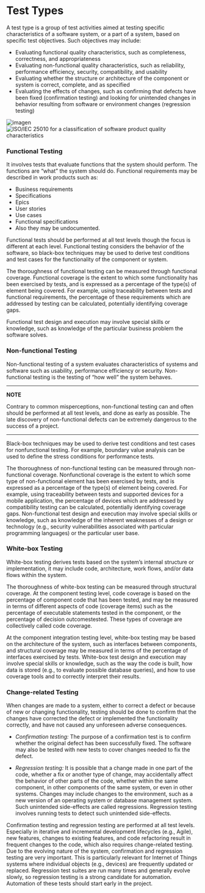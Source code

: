 # Test Types 

A test type is a group of test activities aimed at testing specific characteristics of a software system, or a
part of a system, based on specific test objectives. Such objectives may include: 

- Evaluating functional quality characteristics, such as completeness, correctness, and
appropriateness 
- Evaluating non-functional quality characteristics, such as reliability, performance efficiency,
security, compatibility, and usability 
- Evaluating whether the structure or architecture of the component or system is correct, complete,
and as specified 
- Evaluating the effects of changes, such as confirming that defects have been fixed (confirmation
testing) and looking for unintended changes in behavior resulting from software or environment
changes (regression testing)


![imagen](https://user-images.githubusercontent.com/2337039/113053717-38c81980-916e-11eb-8543-fc2eafa6cc47.png)
![ISO/IEC 25010 for a classification of software product quality characteristics]("https://iso25000.com/index.php/en/iso-25000-standards/iso-25010")


### Functional Testing

It involves tests that evaluate functions that the system should perform. The functions are “what” the system should do.
Functional requirements may be described in work products such as:
  
  - Business requirements
  - Specifications 
  - Epics 
  - User stories 
  - Use cases 
  - Functional specifications
  - Also they may be undocumented.

Functional tests should be performed at all test levels though the focus is different at each level. Functional testing considers 
the behavior of the software, so black-box techniques may be used to derive test conditions and test cases for the functionality 
of the component or system.

The thoroughness of functional testing can be measured through functional coverage. Functional
coverage is the extent to which some functionality has been exercised by tests, and is expressed as a
percentage of the type(s) of element being covered. For example, using traceability between tests and
functional requirements, the percentage of these requirements which are addressed by testing can be
calculated, potentially identifying coverage gaps. 

Functional test design and execution may involve special skills or knowledge, such as knowledge of the
particular business problem the software solves.


### Non-functional Testing

Non-functional testing of a system evaluates characteristics of systems and software such as usability,
performance efficiency or security. Non-functional testing is the testing of “how well” the system behaves.

---
**NOTE**

Contrary to common misperceptions, non-functional testing can and often should be performed at all test
levels, and done as early as possible. The late discovery of non-functional defects can be extremely
dangerous to the success of a project.

---

Black-box techniques may be used to derive test conditions and test cases for nonfunctional testing. 
For example, boundary value analysis can be used to define the stress conditions for
performance tests.

The thoroughness of non-functional testing can be measured through non-functional coverage. 
Nonfunctional coverage is the extent to which some type of non-functional element has been exercised by
tests, and is expressed as a percentage of the type(s) of element being covered. For example, using
traceability between tests and supported devices for a mobile application, the percentage of devices
which are addressed by compatibility testing can be calculated, potentially identifying coverage gaps.
Non-functional test design and execution may involve special skills or knowledge, such as knowledge of
the inherent weaknesses of a design or technology (e.g., security vulnerabilities associated with particular
programming languages) or the particular user base.


### White-box Testing

White-box testing derives tests based on the system’s internal structure or implementation, it may include code, architecture, work flows, and/or data flows within the system.

The thoroughness of white-box testing can be measured through structural coverage. At the component testing level, code coverage is based on the percentage of component code that has been tested, and may be measured in terms of different aspects of code (coverage items) such as the percentage of executable statements tested in the component, or the percentage of decision outcomestested. These types of coverage are collectively called code coverage. 

At the component integration testing level, white-box testing may be based on the architecture of the system, such as interfaces between components, and structural coverage may be measured in terms of the percentage of interfaces
exercised by tests. White-box test design and execution may involve special skills or knowledge, such as the way the code is built, how data is stored (e.g., to evaluate possible database queries), and how to use coverage tools and
to correctly interpret their results. 


### Change-related Testing

When changes are made to a system, either to correct a defect or because of new or changing
functionality, testing should be done to confirm that the changes have corrected the defect or
implemented the functionality correctly, and have not caused any unforeseen adverse consequences. 

- *Confirmation testing:* The purpose of a confirmation test is to confirm whether the original defect has been
successfully fixed. The software may also be tested with new tests to cover changes needed to fix the defect.

- *Regression testing:* It is possible that a change made in one part of the code, whether a fix or
another type of change, may accidentally affect the behavior of other parts of the code, whether
within the same component, in other components of the same system, or even in other systems.
Changes may include changes to the environment, such as a new version of an operating system
or database management system. Such unintended side-effects are called regressions.
Regression testing involves running tests to detect such unintended side-effects.

Confirmation testing and regression testing are performed at all test levels.
Especially in iterative and incremental development lifecycles (e.g., Agile), new features, changes to
existing features, and code refactoring result in frequent changes to the code, which also requires
change-related testing. Due to the evolving nature of the system, confirmation and regression testing are
very important. This is particularly relevant for Internet of Things systems where individual objects (e.g.,
devices) are frequently updated or replaced.
Regression test suites are run many times and generally evolve slowly, so regression testing is a strong
candidate for automation. Automation of these tests should start early in the project.
